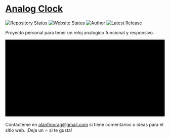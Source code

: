 # <a href="https://alanmgg.github.io/analogclock/" target="_blank">Analog Clock</a>

[![Repository Status](https://img.shields.io/badge/Repository%20Status-Maintained-dark%20green.svg)](https://github.com/alanmgg/AnalogClock)
[![Website Status](https://img.shields.io/badge/Website%20Status-Online-green)](https://alanmgg.github.io/analogclock/)
[![Author](https://img.shields.io/badge/Author-Alan%20Francisco%20Mora-blue.svg)](https://github.com/alanmgg)
[![Latest Release](https://img.shields.io/badge/Latest%20Release-19%20March%202022-yellow.svg)](https://github.com/alanmgg/AnalogClock/commit/main)

<p align="justify">Proyecto personal para tener un reloj analogico funcional y responsivo.</p>

<p align="center">
  <kbd>
    <img src="AnalogClock.gif"></img>
  </kbd>
</p>

Contácteme en alanfmorag@gmail.com si tiene comentarios o ideas para el sitio web. ¡Deja un ⭐ si te gusta!
